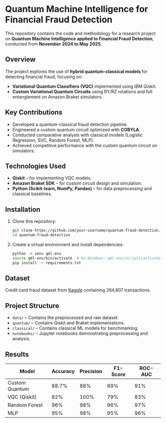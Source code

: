 
# Quantum Machine Intelligence for Financial Fraud Detection

This repository contains the code and methodology for a research project on **Quantum Machine Intelligence applied to Financial Fraud Detection**, conducted from **November 2024 to May 2025**.

## Overview

The project explores the use of **hybrid quantum-classical models** for detecting financial fraud, focusing on:

- **Variational Quantum Classifiers (VQC)** implemented using IBM Qiskit.
- **Custom Variational Quantum Circuits** using RY/RZ rotations and full entanglement on Amazon Braket simulators.

## Key Contributions

- Developed a quantum-classical fraud detection pipeline.
- Engineered a custom quantum circuit optimized with **COBYLA**.
- Conducted comparative analysis with classical models (Logistic Regression, SVC, Random Forest, MLP).
- Achieved competitive performance with the custom quantum circuit on simulators.

## Technologies Used

- **Qiskit** – for implementing VQC models.
- **Amazon Braket SDK** – for custom circuit design and simulation.
- **Python (Scikit-learn, NumPy, Pandas)** – for data preprocessing and classical baselines.

## Installation

1. Clone this repository:
    ```bash
    git clone https://github.com/your-username/quantum-fraud-detection.git
    cd quantum-fraud-detection
    ```

2. Create a virtual environment and install dependencies:
    ```bash
    python -m venv qml-env
    source qml-env/bin/activate  # On Windows: qml-env\Scripts\activate
    pip install -r requirements.txt
    ```

## Dataset

Credit card fraud dataset from [Kaggle](https://www.kaggle.com/datasets/mlg-ulb/creditcardfraud) containing 284,807 transactions.

## Project Structure

- `data/` – Contains the preprocessed and raw dataset.
- `quantum/` – Contains Qiskit and Braket implementations.
- `classical/` – Contains classical ML models for benchmarking.
- `notebooks/` – Jupyter notebooks demonstrating preprocessing and analysis.

## Results

| Model               | Accuracy | Precision | F1-Score | ROC-AUC |
|--------------------|----------|-----------|----------|---------|
| Custom Quantum     | 88.7%    | 88%       | 89%      | 91%     |
| VQC (Qiskit)       | 82%      | 100%      | 79%      | 83%     |
| Random Forest      | 96%      | 98%       | 96%      | 97%     |
| MLP                | 95%      | 98%       | 95%      | 96%     |

